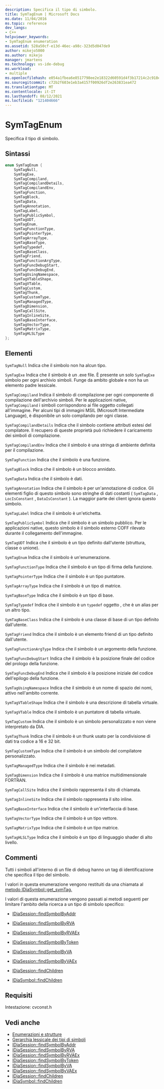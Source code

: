```yaml
---
description: Specifica il tipo di simbolo.
title: SymTagEnum | Microsoft Docs
ms.date: 11/04/2016
ms.topic: reference
dev_langs:
- C++
helpviewer_keywords:
- SymTagEnum enumeration
ms.assetid: 528a50cf-e13d-46ec-a98c-323d5d047de9
author: mikejo5000
ms.author: mikejo
manager: jmartens
ms.technology: vs-ide-debug
ms.workload:
- multiple
ms.openlocfilehash: e054a1fbea6e8517798ee2e18322d60591d4f3b17214c2c918efe867606500e0
ms.sourcegitcommit: c72b2f603e1eb3a4157f00926df2e263831ea472
ms.translationtype: MT
ms.contentlocale: it-IT
ms.lasthandoff: 08/12/2021
ms.locfileid: "121404666"
---
```

# <a name="symtagenum"></a>SymTagEnum
Specifica il tipo di simbolo.

## <a name="syntax"></a>Sintassi

```C++
enum SymTagEnum {
    SymTagNull,
    SymTagExe,
    SymTagCompiland,
    SymTagCompilandDetails,
    SymTagCompilandEnv,
    SymTagFunction,
    SymTagBlock,
    SymTagData,
    SymTagAnnotation,
    SymTagLabel,
    SymTagPublicSymbol,
    SymTagUDT,
    SymTagEnum,
    SymTagFunctionType,
    SymTagPointerType,
    SymTagArrayType,
    SymTagBaseType,
    SymTagTypedef,
    SymTagBaseClass,
    SymTagFriend,
    SymTagFunctionArgType,
    SymTagFuncDebugStart,
    SymTagFuncDebugEnd,
    SymTagUsingNamespace,
    SymTagVTableShape,
    SymTagVTable,
    SymTagCustom,
    SymTagThunk,
    SymTagCustomType,
    SymTagManagedType,
    SymTagDimension,
    SymTagCallSite,
    SymTagInlineSite,
    SymTagBaseInterface,
    SymTagVectorType,
    SymTagMatrixType,
    SymTagHLSLType
};
```

## <a name="elements"></a>Elementi
`SymTagNull` Indica che il simbolo non ha alcun tipo.

`SymTagExe` Indica che il simbolo è un .exe file. È presente un solo `SymTagExe` simbolo per ogni archivio simboli. Funge da ambito globale e non ha un elemento padre lessicale.

`SymTagCompiland` Indica il simbolo di compilazione per ogni componente di compilazione dell'archivio simboli. Per le applicazioni native, `SymTagCompiland` i simboli corrispondono ai file oggetto collegati all'immagine. Per alcuni tipi di immagini MSIL (Microsoft Intermediate Language), è disponibile un solo compilando per ogni classe.

`SymTagCompilandDetails` Indica che il simbolo contiene attributi estesi del compilatore. Il recupero di queste proprietà può richiedere il caricamento dei simboli di compilazione.

`SymTagCompilandEnv` Indica che il simbolo è una stringa di ambiente definita per il compilazione.

`SymTagFunction` Indica che il simbolo è una funzione.

`SymTagBlock` Indica che il simbolo è un blocco annidato.

`SymTagData` Indica che il simbolo è dati.

`SymTagAnnotation` Indica che il simbolo è per un'annotazione di codice. Gli elementi figlio di questo simbolo sono stringhe di dati costanti ( `SymTagData` , `LocIsConstant` , `DataIsConstant` ). La maggior parte dei client ignora questo simbolo.

`SymTagLabel` Indica che il simbolo è un'etichetta.

`SymTagPublicSymbol` Indica che il simbolo è un simbolo pubblico. Per le applicazioni native, questo simbolo è il simbolo esterno COFF rilevato durante il collegamento dell'immagine.

`SymTagUDT` Indica che il simbolo è un tipo definito dall'utente (struttura, classe o unione).

`SymTagEnum` Indica che il simbolo è un'enumerazione.

`SymTagFunctionType` Indica che il simbolo è un tipo di firma della funzione.

`SymTagPointerType` Indica che il simbolo è un tipo puntatore.

`SymTagArrayType` Indica che il simbolo è un tipo di matrice.

`SymTagBaseType` Indica che il simbolo è un tipo di base.

`SymTagTypedef` Indica che il simbolo è un `typedef` oggetto , che è un alias per un altro tipo.

`SymTagBaseClass` Indica che il simbolo è una classe di base di un tipo definito dall'utente.

`SymTagFriend` Indica che il simbolo è un elemento friend di un tipo definito dall'utente.

`SymTagFunctionArgType` Indica che il simbolo è un argomento della funzione.

`SymTagFuncDebugStart` Indica che il simbolo è la posizione finale del codice del prologo della funzione.

`SymTagFuncDebugEnd` Indica che il simbolo è la posizione iniziale del codice dell'epilogo della funzione.

`SymTagUsingNamespace` Indica che il simbolo è un nome di spazio dei nomi, attivo nell'ambito corrente.

`SymTagVTableShape` Indica che il simbolo è una descrizione di tabella virtuale.

`SymTagVTable` Indica che il simbolo è un puntatore di tabella virtuale.

`SymTagCustom` Indica che il simbolo è un simbolo personalizzato e non viene interpretato da DIA.

`SymTagThunk` Indica che il simbolo è un thunk usato per la condivisione di dati tra codice a 16 e 32 bit.

`SymTagCustomType` Indica che il simbolo è un simbolo del compilatore personalizzato.

`SymTagManagedType` Indica che il simbolo è nei metadati.

`SymTagDimension` Indica che il simbolo è una matrice multidimensionale FORTRAN.

`SymTagCallSite` Indica che il simbolo rappresenta il sito di chiamata.

`SymTagInlineSite` Indica che il simbolo rappresenta il sito inline.

`SymTagBaseInterface` Indica che il simbolo è un'interfaccia di base.

`SymTagVectorType` Indica che il simbolo è un tipo vettore.

`SymTagMatrixType` Indica che il simbolo è un tipo matrice.

`SymTagHLSLType` Indica che il simbolo è un tipo di linguaggio shader di alto livello.

## <a name="remarks"></a>Commenti
Tutti i simboli all'interno di un file di debug hanno un tag di identificazione che specifica il tipo del simbolo.

I valori in questa enumerazione vengono restituiti da una chiamata al [metodo IDiaSymbol::get_symTag.](../../debugger/debug-interface-access/idiasymbol-get-symtag.md)

I valori di questa enumerazione vengono passati ai metodi seguenti per limitare l'ambito della ricerca a un tipo di simbolo specifico:

- [IDiaSession::findSymbolByAddr](../../debugger/debug-interface-access/idiasession-findsymbolbyaddr.md)

- [IDiaSession::findSymbolByRVA](../../debugger/debug-interface-access/idiasession-findsymbolbyrva.md)

- [IDiaSession::findSymbolByRVAEx](../../debugger/debug-interface-access/idiasession-findsymbolbyrvaex.md)

- [IDiaSession::findSymbolByToken](../../debugger/debug-interface-access/idiasession-findsymbolbytoken.md)

- [IDiaSession::findSymbolByVA](../../debugger/debug-interface-access/idiasession-findsymbolbyva.md)

- [IDiaSession::findSymbolByVAEx](../../debugger/debug-interface-access/idiasession-findsymbolbyvaex.md)

- [IDiaSession::findChildren](../../debugger/debug-interface-access/idiasession-findchildren.md)

- [IDiaSymbol::findChildren](../../debugger/debug-interface-access/idiasymbol-findchildren.md)

## <a name="requirements"></a>Requisiti
Intestazione: cvconst.h

## <a name="see-also"></a>Vedi anche
- [Enumerazioni e strutture](../../debugger/debug-interface-access/enumerations-and-structures.md)
- [Gerarchia lessicale dei tipi di simboli](../../debugger/debug-interface-access/lexical-hierarchy-of-symbol-types.md)
- [IDiaSession::findSymbolByAddr](../../debugger/debug-interface-access/idiasession-findsymbolbyaddr.md)
- [IDiaSession::findSymbolByRVA](../../debugger/debug-interface-access/idiasession-findsymbolbyrva.md)
- [IDiaSession::findSymbolByRVAEx](../../debugger/debug-interface-access/idiasession-findsymbolbyrvaex.md)
- [IDiaSession::findSymbolByToken](../../debugger/debug-interface-access/idiasession-findsymbolbytoken.md)
- [IDiaSession::findSymbolByVA](../../debugger/debug-interface-access/idiasession-findsymbolbyva.md)
- [IDiaSession::findSymbolByVAEx](../../debugger/debug-interface-access/idiasession-findsymbolbyvaex.md)
- [IDiaSession::findChildren](../../debugger/debug-interface-access/idiasession-findchildren.md)
- [IDiaSymbol::findChildren](../../debugger/debug-interface-access/idiasymbol-findchildren.md)
